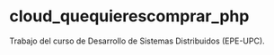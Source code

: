cloud_quequierescomprar_php
===========================

Trabajo del curso de Desarrollo de Sistemas Distribuidos (EPE-UPC).